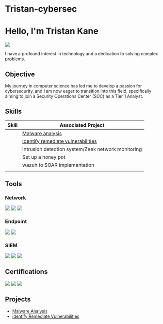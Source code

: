 # Tristan-cybersec
# Hello, I'm Tristan Kane
<a href="www.linkedin.com/in/tristan-kane-a064b4179"><img src="https://img.shields.io/badge/-LinkedIn-0072b1?&style=for-the-badge&logo=linkedin&logoColor=white" /></a>


I have a profound interest in technology and a dedication to solving complex problems.

## Objective

My journey in computer science has led me to develop a passion for cybersecurity, and I am now eager to transition into this field, specifically aiming to join a Security Operations Center (SOC) as a Tier 1 Analyst.

## Skills

| Skill                                         | Associated Project         |
|-----------------------------------------------|----------------------------|
|           | <a href="https://github.com/Tristan-cybersec/Malware-Analysis">Malware analysis</a>|
|           |<a href="https://github.com/Tristan-cybersec/-identify-remediate-vulnerabilities/blob/main/README.md">Identify remediate vulnerabilities</a>|
|           |Intrusion detection system/Zeek network monitoring|
|           |Set up a honey pot|
|           |wazuh to SOAR implementation|
|           | |

## Tools


### Network
<div>
    <img src="https://img.shields.io/badge/-Wireshark-1679A7?&style=for-the-badge&logo=Wireshark&logoColor=white" />
    <img src="https://img.shields.io/badge/-Suricata-EF3B2D?&style=for-the-badge&logo=Suricata&logoColor=white" />
    <img src="https://img.shields.io/badge/-Zeek-777BB4?&style=for-the-badge&logo=Zeek&logoColor=white" />
</div>

### Endpoint
<div>
    <img src="https://img.shields.io/badge/-Microsoft_Defender_for_Endpoint-00A4EF?&style=for-the-badge&logo=Microsoft&logoColor=white" />
    <img src="https://img.shields.io/badge/-Velociraptor-4B275F?&style=for-the-badge&logo=Velociraptor&logoColor=white" />
</div>

### SIEM
<div>
    <img src="https://img.shields.io/badge/-Microsoft_Sentinel-0078D4?&style=for-the-badge&logo=Microsoft&logoColor=white" />
    <img src="https://img.shields.io/badge/-Splunk-000000?&style=for-the-badge&logo=Splunk&logoColor=white" />
    <img src="https://img.shields.io/badge/-Elastic-005571?&style=for-the-badge&logo=Elastic&logoColor=white" />
</div>

## Certifications

<div>
<img src="https://img.shields.io/badge/-Security%2B-FF0000?&style=for-the-badge&logo=CompTIA&logoColor=white" />
<img src="https://img.shields.io/badge/-Coursera-0000FF?&style=for-the-badge&logo=Coursera&logoColor=white" />
<img src="https://img.shields.io/badge/-Google_Cybersecurity_Professional_Certificate-4285F4?&style=for-the-badge&logo=Google&logoColor=white" />


</div>

## Projects
- <a href="https://github.com/Tristan-cybersec/Malware-Analysis">Malware Analysis</a>
- <a href="https://github.com/Tristan-cybersec/-identify-remediate-vulnerabilities/blob/main/README.md">Identify Remediate Vulnerabilities</a>
